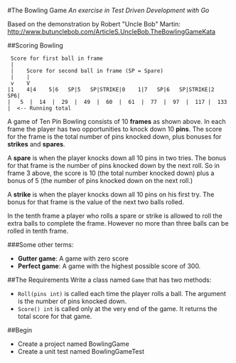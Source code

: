 #The Bowling Game
_An exercise in Test Driven Development with Go_

Based on the demonstration by Robert "Uncle Bob" Martin: http://www.butunclebob.com/ArticleS.UncleBob.TheBowlingGameKata


##Scoring Bowling
```
 Score for first ball in frame
 |
 |    Score for second ball in frame (SP = Spare)
 |    |
 v    V
|1    4|4    5|6   SP|5   SP|STRIKE|0    1|7   SP|6   SP|STRIKE|2  SP6|
|   5  |  14  |  29  |  49  |  60  |  61  |  77  |  97  |  117 |  133 |  <-- Running total
```

A game of Ten Pin Bowling consists of 10 **frames** as shown above.  In each frame the 
player has two opportunities to knock down 10 **pins**.  The score for the frame is 
the total number of pins knocked down, plus bonuses for **strikes** and **spares**.

A **spare** is when the player knocks down all 10 pins in two tries.  The bonus for
that frame is the number of pins knocked down by the next roll.  So in frame 3
above, the score is 10 (the total number knocked down) plus a bonus of 5 (the
number of pins knocked down on the next roll.)

A **strike** is when the player knocks down all 10 pins on his first try.  The bonus
for that frame is the value of the next two balls rolled.

In the tenth frame a player who rolls a spare or strike is allowed to roll the extra
balls to complete the frame.  However no more than three balls can be rolled in
tenth frame.

###Some other terms:
* **Gutter game**: A game with zero score
* **Perfect game**: A game with the highest possible score of 300.

##The Requirements
Write a class named `Game` that has two methods:
* `Roll(pins int)` is called each time the player rolls a ball.  The argument is the number of pins knocked down.
* `Score() int` is called only at the very end of the game.  It returns the total score for that game.

##Begin
* Create a project named BowlingGame
* Create a unit test named BowlingGameTest
